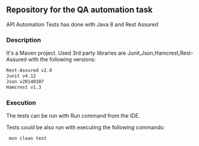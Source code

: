 ## Repository for the QA automation task


API Automation Tests has done with Java 8 and Rest Assured

### Description 
It's a Maven project. Used 3rd party libraries are Junit,Json,Hamcrest,Rest-Assured with the following versions:
``` bash
Rest-Assured v2.9
Junit v4.12
Json v20140107
Hamcrest v1.3
```


### Execution
The tests can be run with Run command from the IDE.

Tests could be also run with executing the following commands:

``` bash
 mvn clean test
```